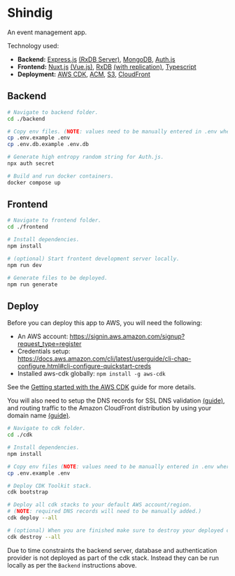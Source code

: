 # Shindig

An event management app.

Technology used:

- **Backend:** [Express.js](https://expressjs.com/) [(RxDB Server)](https://rxdb.info/rx-server.html), [MongoDB](https://www.mongodb.com/), [Auth.js](https://authjs.dev/)
- **Frontend:** [Nuxt.js](https://nuxt.com/) [(Vue.js)](https://vuejs.org/), [RxDB](https://rxdb.info/) [(with replication)](https://rxdb.info/replication.html), [Typescript](https://www.typescriptlang.org/)
- **Deployment:** [AWS CDK](https://aws.amazon.com/cdk/), [ACM](https://aws.amazon.com/certificate-manager/), [S3](https://aws.amazon.com/s3/), [CloudFront](https://aws.amazon.com/cloudfront/)

## Backend

```bash
# Navigate to backend folder.
cd ./backend

# Copy env files. (NOTE: values need to be manually entered in .env where applicable.)
cp .env.example .env
cp .env.db.example .env.db

# Generate high entropy random string for Auth.js.
npx auth secret

# Build and run docker containers.
docker compose up
```

## Frontend

```bash
# Navigate to frontend folder.
cd ./frontend

# Install dependencies.
npm install

# (optional) Start frontent development server locally.
npm run dev

# Generate files to be deployed.
npm run generate
```

## Deploy

Before you can deploy this app to AWS, you will need the following:

- An AWS account: https://signin.aws.amazon.com/signup?request_type=register
- Credentials setup: https://docs.aws.amazon.com/cli/latest/userguide/cli-chap-configure.html#cli-configure-quickstart-creds
- Installed aws-cdk globally: `npm install -g aws-cdk`

See the [Getting started with the AWS CDK](https://docs.aws.amazon.com/cdk/v2/guide/getting_started.html) guide for more details.

You will also need to setup the DNS records for SSL DNS validation [(guide)](https://docs.aws.amazon.com/acm/latest/userguide/dns-validation.html), and routing traffic to the Amazon CloudFront distribution by using your domain name [(guide)](https://docs.aws.amazon.com/Route53/latest/DeveloperGuide/routing-to-cloudfront-distribution.html).

```bash
# Navigate to cdk folder.
cd ./cdk

# Install dependencies.
npm install

# Copy env files (NOTE: values need to be manually entered in .env where applicable.)
cp .env.example .env

# Deploy CDK Toolkit stack.
cdk bootstrap

# Deploy all cdk stacks to your default AWS account/region.
# (NOTE: required DNS records will need to be manually added.)
cdk deploy --all

# (optional) When you are finished make sure to destroy your deployed cdk resources.
cdk destroy --all
```

Due to time constraints the backend server, database and authentication provider is not deployed as part of the cdk stack. Instead they can be run locally as per the `Backend` instructions above.
